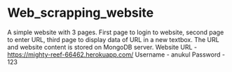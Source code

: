 # Web_scrapping_website
A simple website with 3 pages. First page to login to website,
second page to enter URL, third page to display data of URL in a new textbox.
The URL and website content is stored on MongoDB server.
Website URL - https://mighty-reef-66462.herokuapp.com/
Username - anukul
Password - 123
